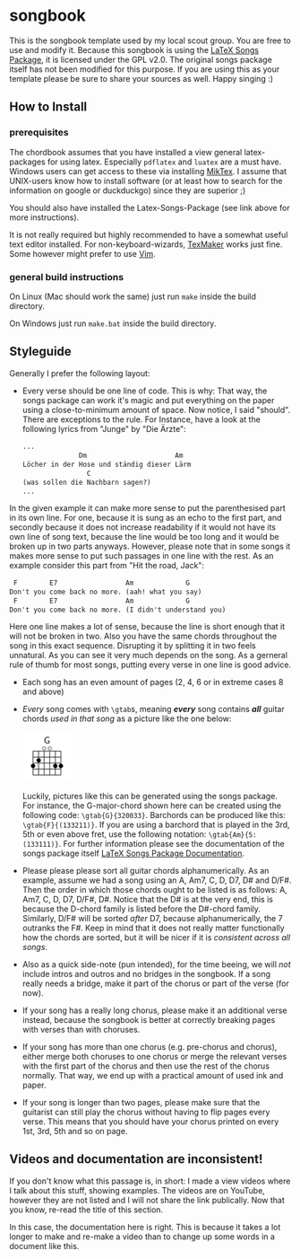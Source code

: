 # songbook

This is the songbook template used by my local scout group. You are free to use and modify it.
Because this songbook is using the [LaTeX Songs Package](http://songs.sourceforge.net/), it is licensed under the GPL v2.0. 
The original songs package itself has not been modified for this purpose. 
If you are using this as your template please be sure to share your sources as well. 
Happy singing :)

## How to Install

### prerequisites

The chordbook assumes that you have installed a view general latex-packages for using latex. 
Especially `pdflatex` and `luatex` are a must have. 
Windows users can get access to these via installing [MikTex](https://miktex.org/). 
I assume that UNIX-users know how to install software (or at least how to search for the information on google or duckduckgo) since they are superior ;)

You should also have installed the Latex-Songs-Package (see link above for more instructions). 

It is not really required but highly recommended to have a somewhat useful text editor installed. 
For non-keyboard-wizards, [TexMaker](https://www.xm1math.net/texmaker/) works just fine. 
Some however might prefer to use [Vim](https://www.vim.org/). 

### general build instructions

On Linux (Mac should work the same) just run `make` inside the build directory. 

On Windows just run `make.bat` inside the build directory. 

## Styleguide 

Generally I prefer the following layout: 
 - Every verse should be one line of code. This is why: That way, the songs package can work it's magic and put everything on the paper using a close-to-minimum amount of space. Now notice, I said "should". There are exceptions to the rule. For Instance, have a look at the following lyrics from "Junge" by "Die Ärzte": 
   ```
   ...
                 Dm                      Am
   Löcher in der Hose und ständig dieser Lärm
                   C
   (was sollen die Nachbarn sagen?)
   ...
   ```
In the given example it can make more sense to put the parenthesised part in its own line. For one, because it is sung as an echo to the first part, and secondly because it does not increase readability if it would not have its own line of song text, because the line would be too long and it would be broken up in two parts anyways. However, please note that in some songs it makes more sense to put such passages in one line with the rest. As an example consider this part from "Hit the road, Jack": 
```
 F        E7                 Am             G
Don't you come back no more. (aah! what you say)
 F        E7                 Am             G
Don't you come back no more. (I didn't understand you)

```
Here one line makes a lot of sense, because the line is short enough that it will not be broken in two. Also you have the same chords throughout the song in this exact sequence. Disrupting it by splitting it in two feels unnatural. As you can see it very much depends on the song. As a gerneral rule of thumb for most songs, putting every verse in one line is good advice. 

 - Each song has an even amount of pages (2, 4, 6 or in extreme cases 8 and above)
 - *Every* song comes with `\gtab`s, meaning ***every*** song contains ***all*** guitar chords *used in that song* as a picture like the one below: 

   ![Picture of a G-Major](build/img/gmaj.png) 

   Luckily, pictures like this can be generated using the songs package. For instance, the G-major-chord shown here can be created using the following code: `\gtab{G}{320033}`. Barchords can be produced like this: `\gtab{F}{(133211)}`. If you are using a barchord that is played in the 3rd, 5th or even above fret, use the following notation: `\gtab{Am}{5:(133111)}`. For further information please see the documentation of the songs package itself [LaTeX Songs Package Documentation](http://songs.sourceforge.net/songsdoc/songs.html). 
 - Please please please sort all guitar chords alphanumerically. As an example, assume we had a song using an A, Am7, C, D, D7, D# and D/F#. Then the order in which those chords ought to be listed is as follows: A, Am7, C, D, D7, D/F#, D#. Notice that the D# is at the very end, this is because the D-chord family is listed before the D#-chord family. Similarly, D/F# will be sorted _after_ D7, because alphanumerically, the 7 outranks the F#. Keep in mind that it does not really matter functionally how the chords are sorted, but it will be nicer if it is _consistent across all songs_.
 - Also as a quick side-note (pun intended), for the time beeing, we will *not* include intros and outros and no bridges in the songbook. If a song really needs a bridge, make it part of the chorus or part of the verse (for now). 
 - If your song has a really long chorus, please make it an additional verse instead, because the songbook is better at correctly breaking pages with verses than with choruses. 
 - If your song has more than one chorus (e.g. pre-chorus and chorus), either merge both choruses to one chorus or merge the relevant verses with the first part of the chorus and then use the rest of the chorus normally. That way, we end up with a practical amount of used ink and paper. 
 - If your song is longer than two pages, please make sure that the guitarist can still play the chorus without having to flip pages every verse. This means that you should have your chorus printed on every 1st, 3rd, 5th and so on page. 

## Videos and documentation are inconsistent! 

If you don't know what this passage is, in short: I made a view videos where I talk about this stuff, showing examples. The videos are on YouTube, however they are not listed and I will not share the link publically. 
Now that you know, re-read the title of this section. 

In this case, the documentation here is right. This is because it takes a lot longer to make and re-make a video than to change up some words in a document like this. 

